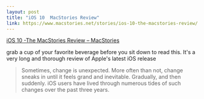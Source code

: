 ```yaml
---
layout: post
title: "iOS 10  MacStories Review"
link: https://www.macstories.net/stories/ios-10-the-macstories-review/
---
```


[iOS 10 -The MacStories Review – MacStories](https://www.macstories.net/stories/ios-10-the-macstories-review/)


grab a cup of your favorite beverage before you sit down to read this. It's a very long and thorough review of Apple's latest iOS release


> Sometimes, change is unexpected. More often than not, change sneaks in until it feels grand and inevitable. Gradually, and then suddenly. iOS users have lived through numerous tides of such changes over the past three years.
> 
